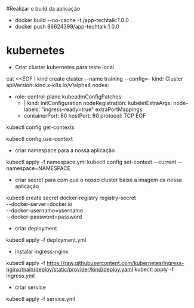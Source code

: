 #Realizar o build da aplicação

- docker build --no-cache -t <dockerhost>/app-techtalk:1.0.0 .
- docker push 86624399/app-techtalk:1.0.0

# kubernetes

- Criar cluster kubernetes para teste local

cat <<EOF | kind create cluster --name training --config=-
kind: Cluster
apiVersion: kind.x-k8s.io/v1alpha4
nodes:
- role: control-plane
  kubeadmConfigPatches:
  - |
    kind: InitConfiguration
    nodeRegistration:
      kubeletExtraArgs:
        node-labels: "ingress-ready=true"
  extraPortMappings:
  - containerPort: 80
    hostPort: 80
    protocol: TCP
EOF

kubectl config get-contexts

kubectl config use-context <clusterName>

- criar namespace para a nossa aplicação

kubectl apply -f namespace.yml
kubectl config set-context --current --namespace=NAMESPACE

- criar secret para com que o nosso cluster baixe a imagem da nossa aplicação

kubectl create secret docker-registry registry-secret \
  --docker-server=docker.io \
  --docker-username=username \
  --docker-password=password

- criar deployment

kubectl apply -f deployment.yml

- instalar ingress-nginx

kubectl apply -f https://raw.githubusercontent.com/kubernetes/ingress-nginx/main/deploy/static/provider/kind/deploy.yaml
kubectl apply -f ingress.yml

- criar service

kubectl apply -f service.yml
